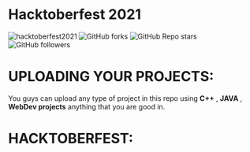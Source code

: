 # Hacktoberfest 2021
![hacktoberfest2021](https://user-images.githubusercontent.com/78488673/137143376-6d37feea-f5a2-40d5-a1ff-a5f479c5306b.png)
<img alt="GitHub forks" src="https://img.shields.io/github/forks/Mehran-Firdous/Hacktoberfest2021?style=social">
![GitHub Repo stars](https://img.shields.io/github/stars/Mehran-Firdous/Hacktoberfest2021?style=social)
<img alt="GitHub followers" src="https://img.shields.io/github/followers/Mehran-Firdous?style=social">
# UPLOADING YOUR PROJECTS:
You guys can upload any type of project in this repo using **C++** , **JAVA** , **WebDev projects** anything that you are good in.
# HACKTOBERFEST:

